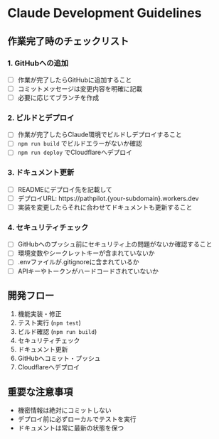 # Claude Development Guidelines

## 作業完了時のチェックリスト

### 1. GitHubへの追加
- [ ] 作業が完了したらGitHubに追加すること
- [ ] コミットメッセージは変更内容を明確に記載
- [ ] 必要に応じてブランチを作成

### 2. ビルドとデプロイ
- [ ] 作業が完了したらClaude環境でビルドしデプロイすること
- [ ] `npm run build` でビルドエラーがないか確認
- [ ] `npm run deploy` でCloudflareへデプロイ

### 3. ドキュメント更新
- [ ] READMEにデプロイ先を記載して
- [ ] デプロイURL: https://pathpilot.{your-subdomain}.workers.dev
- [ ] 実装を変更したらそれに合わせてドキュメントも更新すること

### 4. セキュリティチェック
- [ ] GitHubへのプッシュ前にセキュリティ上の問題がないか確認すること
- [ ] 環境変数やシークレットキーが含まれていないか
- [ ] .envファイルが.gitignoreに含まれているか
- [ ] APIキーやトークンがハードコードされていないか

## 開発フロー

1. 機能実装・修正
2. テスト実行 (`npm test`)
3. ビルド確認 (`npm run build`)
4. セキュリティチェック
5. ドキュメント更新
6. GitHubへコミット・プッシュ
7. Cloudflareへデプロイ

## 重要な注意事項

- 機密情報は絶対にコミットしない
- デプロイ前に必ずローカルでテストを実行
- ドキュメントは常に最新の状態を保つ